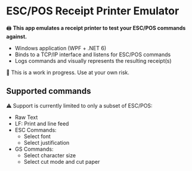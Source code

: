 ﻿# ESC/POS Receipt Printer Emulator

🖨️ **This app emulates a receipt printer to test your ESC/POS commands against.**

- Windows application (WPF + .NET 6)
- Binds to a TCP/IP interface and listens for ESC/POS commands
- Logs commands and visually represents the resulting receipt(s)

👷 This is a work in progress. Use at your own risk. 

## Supported commands

⚠️ Support is currently limited to only a subset of ESC/POS:

- Raw Text
- LF: Print and line feed
- ESC Commands:
  - Select font
  - Select justification
- GS Commands:
  - Select character size
  - Select cut mode and cut paper